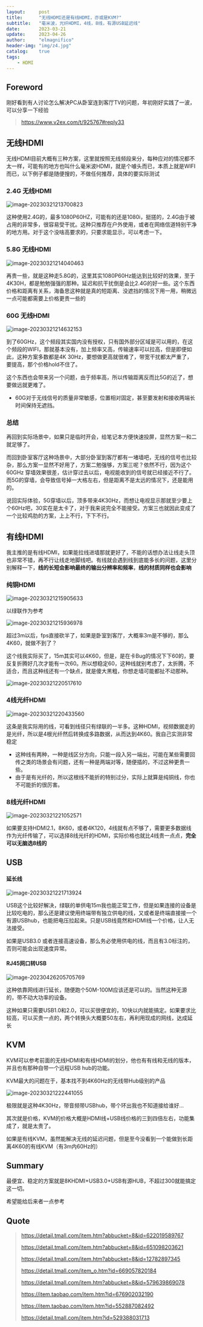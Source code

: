 ```yaml
---
layout:     post
title:      "无线HDMI还是有线HDMI，亦或是KVM?"
subtitle:   "毫米波，光纤HDMI，4线，8线，有源USB延迟线"
date:       2023-03-21
update:     2023-04-26
author:     "elmagnifico"
header-img: "img/z4.jpg"
catalog:    true
tags:
    - HDMI
---
```


## Foreword

刚好看到有人讨论怎么解决PC从卧室连到客厅TV的问题，年初刚好实践了一波，可以分享一下经验

> https://www.v2ex.com/t/925767#reply33



## 无线HDMI

无线HDMI目前大概有三种方案，这里就按照无线频段来分，每种应对的情况都不太一样，可能有的地方也叫什么毫米波HDMI，就是个噱头而已，本质上就是WIFI而已，以下例子都是随便搜的，不做任何推荐，具体的要实际测试



### 2.4G 无线HDMI

![image-20230321213700823](https://img.elmagnifico.tech/static/upload/elmagnifico/202303212137923.png)

这种使用2.4G的，最多1080P60HZ，可能有的还是1080i，挺搓的，2.4G由于被占用的非常多，很容易受干扰。这种只推荐在户外使用，或者在网络信道特别干净的地方用。对于这个没啥高要求的，只要求能显示，可以考虑一下。



### 5.8G 无线HDMI

![image-20230321214040463](https://img.elmagnifico.tech/static/upload/elmagnifico/202303212140525.png)

再贵一些，就是这种走5.8G的，这里其实1080P60Hz能达到比较好的效果，至于4K30H，都是勉勉强强的那种。延迟和抗干扰倒是会比2.4G的好一些。这个东西价格和距离有关系，海备思这种就是真的短距离、没遮挡的情况下用一用，稍微远一点可能都需要上价格更贵一些的



### 60G 无线HDMI

![image-20230321214632153](https://img.elmagnifico.tech/static/upload/elmagnifico/202303212146225.png)

到了60GHz，这个频段其实国内没有授权，只有国外部分区域是可以用的，在这个频段的WIFI，那就基本没有，加上频率又高，传输速率可以拉高，但是即便如此，这种方案多数都是4K 30Hz，要想做更高就很难了，带宽干扰都太严重了，要提高，那个价格hold不住了。

这个东西也会带来另一个问题，由于频率高，所以传输距离反而比5G的近了，想要做远就更难了。

- 60G对于无线信号的质量非常敏感，位置相对固定，甚至要发射和接收两端长时间保持无遮挡。



### 总结

再回到实际场景中，如果只是临时开会，给笔记本方便快速投屏，显然方案一和二就足够了。

而回到卧室客厅这种场景中，大部分卧室到客厅都有一堵墙吧，无线的信号也比较杂，那么方案一显然不好用了，方案二勉强够，方案三呢？依然不行，因为这个60GHz 穿墙效果很差，估计穿过去以后，电视能收到的信号就已经接近不行了。而5G的穿墙，会导致信号掉一大格左右，但是距离不是太远的情况下，还是能用的。

说回实际体验，5G穿墙以后，顶多带来4K30Hz，而想让电视显示那就至少要上个60Hz吧，30实在是太卡了，对于我来说完全不能接受。方案三也就因此变成了一个比较鸡肋的方案，上上不行，下下不行。



## 有线HDMI

我主推的是有线HDMI，如果能拉线进墙那就更好了，不能的话想办法让线走头顶也非常不错，再不行让线走地脚线吧。有线就会遇到线到底能多长的问题，这里分别解释一下，**线的长短会影响最终的输出分辨率和频率**，**线的材质同样也会影响**



### 纯铜HDMI

![image-20230321215905633](https://img.elmagnifico.tech/static/upload/elmagnifico/202303212159706.png)

以绿联作为参考

![image-20230321215936978](https://img.elmagnifico.tech/static/upload/elmagnifico/202303212159020.png)

超过3m以后，fps直接砍半了，如果是卧室到客厅，大概率3m是不够的，那么4K60，就做不到了？

这个线我实际买了，15m其实可以4K60，但是，是在卡Bug的情况下下60的，要反复折腾好几次才能有一次60。所以想稳定60，这种线就别考虑了，太折腾，不适合，而且这种线还有一个缺点，就是傻大黑粗，你想走墙可能都扯不动那种。

![image-20230321220517610](https://img.elmagnifico.tech/static/upload/elmagnifico/202303212205651.png)



### 4线光纤HDMI

![image-20230321220433560](https://img.elmagnifico.tech/static/upload/elmagnifico/202303212204682.png)

这条是我实际用的线，可看到线径只有绿联的一半多。这种HDMI，视频数据走的是光纤，所以是4根光纤然后转换成多路数据，从而达到4K60。我自己实测非常稳定

- 这种线有两种，一种是线区分方向，只能一段入另一端出，可能在某些需要回传之类的场景会有问题，还有一种是两端对等，随便插的，不过这种更贵一些。
- 由于是有光纤的，所以这根线不能折的特别过分，实际上就算是纯铜线，你也不可能折的很厉害。



### 8线光纤HDMI

![image-20230321221052571](https://img.elmagnifico.tech/static/upload/elmagnifico/202303212210727.png)

如果要支持HDMI2.1，8K60，或者4K120，4线就有点不够了，需要更多数据线作为光纤传输了，可以选择8线光纤的HDMI，实际价格也就比4线贵一点点，**完全可以无脑选8线的**



## USB



#### 延长线

![image-20230321221713924](https://img.elmagnifico.tech/static/upload/elmagnifico/202303212217979.png)

USB这个比较好解决，绿联的单供电15m我也能正常工作，但是如果连接的设备是比较吃电的，那么还是建议使用终端带有独立供电的线，又或者是终端直接接一个有源USBhub，也能把电压拉起来。只是USB线竟然和HDMI线一个价格，让人无法接受。

如果是USB3.0 或者连接高速设备，那么务必使用供电的线，而且有3.0标注的，否则可能会出现速度异常。



#### RJ45网口转USB

![image-20230426205705769](https://img.elmagnifico.tech/static/upload/elmagnifico/202304262057829.png)

这种依靠网线进行延长，随便跑个50M-100M应该还是可以的。当然这种无源的，带不动大功率的设备。

这种如果只需要USB1.0和2.0，可以买很便宜的，10快以内就能搞定。如果要求比较高，可以买贵一点的，两个转换头大概要50左右，再利用现成的网线，达成延长



## KVM

KVM可以参考前面的无线HDMI和有线HDMI的划分，他也有有线和无线的版本，并且也有那种自带一个远程USB hub的功能。

KVM最大的问题在于，基本找不到4K60Hz的无线带Hub级别的产品

![image-20230321222441055](https://img.elmagnifico.tech/static/upload/elmagnifico/202303212224163.png)

极限就是这种4K30Hz，带音频带USBhub，带个环出我也不知道接给谁好...

其次就是价格，KVM的价格大概是HDMI线+USB线价格的三到四倍左右，功能集成了，就是太贵了。

如果是有线KVM，虽然能解决无线的延迟问题，但是至今没看到一个能做到长距离4K60的有线KVM（有3m内60Hz的）



## Summary

最便宜、稳定的方案就是8KHDMI+USB3.0+USB有源HUB，不超过300就能搞定这一切。

希望能给后来者一点参考



## Quote

> https://detail.tmall.com/item.htm?abbucket=8&id=622019589767
>
> https://detail.tmall.com/item.htm?abbucket=8&id=651098203621
>
> https://detail.tmall.com/item.htm?abbucket=8&id=12782897345
>
> https://detail.tmall.com/item_o.htm?id=669057820184
>
> https://detail.tmall.com/item.htm?abbucket=8&id=579639869078
>
> https://item.taobao.com/item.htm?id=676902032190
>
> https://item.taobao.com/item.htm?id=552887082492
>
> https://detail.tmall.com/item.htm?id=529388031713
